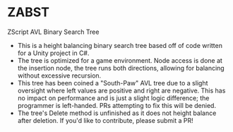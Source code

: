 # ZABST
 ZScript AVL Binary Search Tree

- This is a height balancing binary search tree based off of code written for a Unity project in C#.
- The tree is optimized for a game environment.  Node access is done at the insertion node, the tree runs both directions, allowing for balancing without excessive recursion.
- This tree has been coined a "South-Paw" AVL tree due to a slight oversight where left values are positive and right are negative.  This has no impact on performance and is just a slight logic difference; the programmer is left-handed.  PRs attempting to fix this will be denied.
- The tree's Delete method is unfinished as it does not height balance after deletion.  If you'd like to contribute, please submit a PR!
